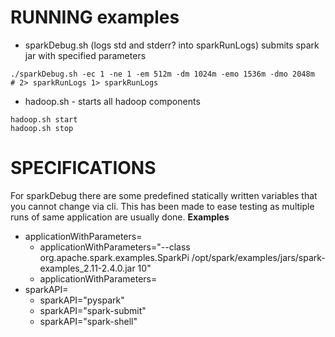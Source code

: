 
# RUNNING examples

+ sparkDebug.sh (logs std and stderr? into sparkRunLogs) submits spark jar with specified parameters

~~~
./sparkDebug.sh -ec 1 -ne 1 -em 512m -dm 1024m -emo 1536m -dmo 2048m  # 2> sparkRunLogs 1> sparkRunLogs
~~~

+ hadoop.sh - starts all hadoop components
~~~
hadoop.sh start
hadoop.sh stop
~~~



# SPECIFICATIONS

For sparkDebug there are some predefined statically written variables that you cannot change via cli. This has been made to ease testing as multiple runs of same application are usually done.
**Examples**
+ applicationWithParameters=
    + applicationWithParameters="--class org.apache.spark.examples.SparkPi     /opt/spark/examples/jars/spark-examples_2.11-2.4.0.jar 10"
    + applicationWithParameters=
+ sparkAPI=
    + sparkAPI="pyspark"
    + sparkAPI="spark-submit"
    + sparkAPI="spark-shell"
